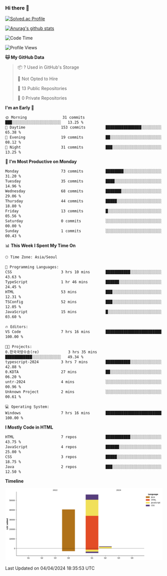 ### Hi there 👋

[![Solved.ac Profile](http://mazassumnida.wtf/api/v2/generate_badge?boj=qwert3748)](https://solved.ac/qwert3748/)

[![Anurag's github stats](https://github-readme-stats.vercel.app/api?username=hong3737)](https://github.com/anuraghazra/github-readme-stats)
<!--START_SECTION:waka-->
![Code Time](http://img.shields.io/badge/Code%20Time-115%20hrs%2031%20mins-blue)

![Profile Views](http://img.shields.io/badge/Profile%20Views-19-blue)

**🐱 My GitHub Data** 

> 📦 ? Used in GitHub's Storage 
 > 
> 🚫 Not Opted to Hire
 > 
> 📜 13 Public Repositories 
 > 
> 🔑 0 Private Repositories 
 > 
**I'm an Early 🐤** 

```text
🌞 Morning                31 commits          ███░░░░░░░░░░░░░░░░░░░░░░   13.25 % 
🌆 Daytime                153 commits         ████████████████░░░░░░░░░   65.38 % 
🌃 Evening                19 commits          ██░░░░░░░░░░░░░░░░░░░░░░░   08.12 % 
🌙 Night                  31 commits          ███░░░░░░░░░░░░░░░░░░░░░░   13.25 % 
```
📅 **I'm Most Productive on Monday** 

```text
Monday                   73 commits          ████████░░░░░░░░░░░░░░░░░   31.20 % 
Tuesday                  35 commits          ████░░░░░░░░░░░░░░░░░░░░░   14.96 % 
Wednesday                68 commits          ███████░░░░░░░░░░░░░░░░░░   29.06 % 
Thursday                 44 commits          █████░░░░░░░░░░░░░░░░░░░░   18.80 % 
Friday                   13 commits          █░░░░░░░░░░░░░░░░░░░░░░░░   05.56 % 
Saturday                 0 commits           ░░░░░░░░░░░░░░░░░░░░░░░░░   00.00 % 
Sunday                   1 commits           ░░░░░░░░░░░░░░░░░░░░░░░░░   00.43 % 
```


📊 **This Week I Spent My Time On** 

```text
🕑︎ Time Zone: Asia/Seoul

💬 Programming Languages: 
CSS                      3 hrs 10 mins       ███████████░░░░░░░░░░░░░░   43.63 % 
TypeScript               1 hr 46 mins        ██████░░░░░░░░░░░░░░░░░░░   24.45 % 
HTML                     53 mins             ███░░░░░░░░░░░░░░░░░░░░░░   12.31 % 
TSConfig                 52 mins             ███░░░░░░░░░░░░░░░░░░░░░░   12.05 % 
JavaScript               15 mins             █░░░░░░░░░░░░░░░░░░░░░░░░   03.60 % 

🔥 Editors: 
VS Code                  7 hrs 16 mins       █████████████████████████   100.00 % 

🐱‍💻 Projects: 
0.한국국방수송(re)             3 hrs 35 mins       ████████████░░░░░░░░░░░░░   49.34 % 
typescript-2024          3 hrs 7 mins        ███████████░░░░░░░░░░░░░░   42.88 % 
0.KDTA                   27 mins             ██░░░░░░░░░░░░░░░░░░░░░░░   06.20 % 
untr-2024                4 mins              ░░░░░░░░░░░░░░░░░░░░░░░░░   00.96 % 
Unknown Project          2 mins              ░░░░░░░░░░░░░░░░░░░░░░░░░   00.61 % 

💻 Operating System: 
Windows                  7 hrs 16 mins       █████████████████████████   100.00 % 
```

**I Mostly Code in HTML** 

```text
HTML                     7 repos             ███████████░░░░░░░░░░░░░░   43.75 % 
JavaScript               4 repos             ██████░░░░░░░░░░░░░░░░░░░   25.00 % 
CSS                      3 repos             █████░░░░░░░░░░░░░░░░░░░░   18.75 % 
Java                     2 repos             ███░░░░░░░░░░░░░░░░░░░░░░   12.50 % 
```



**Timeline**

![Lines of Code chart](https://raw.githubusercontent.com/hong3737/hong3737/main/assets/bar_graph.png)


 Last Updated on 04/04/2024 18:35:53 UTC
<!--END_SECTION:waka-->
<!--
**hong3737/hong3737** is a ✨ _special_ ✨ repository because its `README.md` (this file) appears on your GitHub profile.

Here are some ideas to get you started:

- 🔭 I’m currently working on ...
- 🌱 I’m currently learning ...
- 👯 I’m looking to collaborate on ...
- 🤔 I’m looking for help with ...
- 💬 Ask me about ...
- 📫 How to reach me: ...
- 😄 Pronouns: ...
- ⚡ Fun fact: ...
-->
